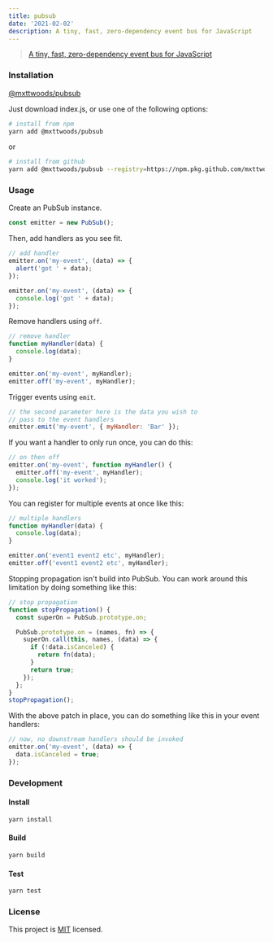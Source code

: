```yaml
---
title: pubsub
date: '2021-02-02'
description: A tiny, fast, zero-dependency event bus for JavaScript
---
```


<!-- @format -->

> [A tiny, fast, zero-dependency event bus for JavaScript](https://www.npmjs.com/package/@mxttwoods/pubsub)

### Installation

[@mxttwoods/pubsub](https://www.npmjs.com/package/@mxttwoods/pubsub)

Just download index.js, or use one of the following options:

```bash
# install from npm
yarn add @mxttwoods/pubsub
```

or

```bash
# install from github
yarn add @mxttwoods/pubsub --registry=https://npm.pkg.github.com/mxttwoods
```

### Usage

Create an PubSub instance.

```javascript
const emitter = new PubSub();
```

Then, add handlers as you see fit.

```javascript
// add handler
emitter.on('my-event', (data) => {
  alert('got ' + data);
});

emitter.on('my-event', (data) => {
  console.log('got ' + data);
});
```

Remove handlers using `off`.

```javascript
// remove handler
function myHandler(data) {
  console.log(data);
}

emitter.on('my-event', myHandler);
emitter.off('my-event', myHandler);
```

Trigger events using `emit`.

```javascript
// the second parameter here is the data you wish to
// pass to the event handlers
emitter.emit('my-event', { myHandler: 'Bar' });
```

If you want a handler to only run once, you can do this:

```javascript
// on then off
emitter.on('my-event', function myHandler() {
  emitter.off('my-event', myHandler);
  console.log('it worked');
});
```

You can register for multiple events at once like this:

```javascript
// multiple handlers
function myHandler(data) {
  console.log(data);
}

emitter.on('event1 event2 etc', myHandler);
emitter.off('event1 event2 etc', myHandler);
```

Stopping propagation isn't build into PubSub. You can work around this
limitation by doing something like this:

```javascript
// stop propagation
function stopPropagation() {
  const superOn = PubSub.prototype.on;

  PubSub.prototype.on = (names, fn) => {
    superOn.call(this, names, (data) => {
      if (!data.isCanceled) {
        return fn(data);
      }
      return true;
    });
  };
}
stopPropagation();
```

With the above patch in place, you can do something like this in your event
handlers:

```javascript
// now, no downstream handlers should be invoked
emitter.on('my-event', (data) => {
  data.isCanceled = true;
});
```

### Development

#### Install

```bash
yarn install
```

#### Build

```bash
yarn build
```

#### Test

```bash
yarn test
```

### License

This project is [MIT](https://github.com/mxttwoods/pubsub/blob/master/LICENSE) licensed.
